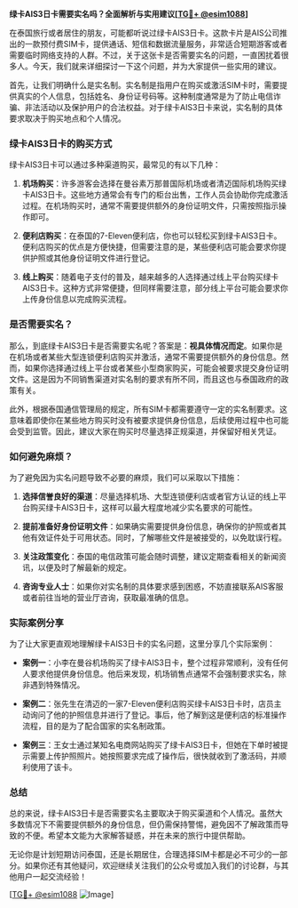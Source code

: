 **绿卡AIS3日卡需要实名吗？全面解析与实用建议[[TG💪+ @esim1088](https://t.me/s/esim1088)]**

在泰国旅行或者居住的朋友，可能都听说过绿卡AIS3日卡。这款卡片是AIS公司推出的一款预付费SIM卡，提供通话、短信和数据流量服务，非常适合短期游客或者需要临时网络支持的人群。不过，关于这张卡是否需要实名的问题，一直困扰着很多人。今天，我们就来详细探讨一下这个问题，并为大家提供一些实用的建议。

首先，让我们明确什么是实名制。实名制是指用户在购买或激活SIM卡时，需要提供真实的个人信息，包括姓名、身份证号码等。这种制度通常是为了防止电信诈骗、非法活动以及保护用户的合法权益。对于绿卡AIS3日卡来说，实名制的具体要求取决于购买地点和个人情况。

### 绿卡AIS3日卡的购买方式

绿卡AIS3日卡可以通过多种渠道购买，最常见的有以下几种：

1. **机场购买**：许多游客会选择在曼谷素万那普国际机场或者清迈国际机场购买绿卡AIS3日卡。这些地方通常会有专门的柜台出售，工作人员会协助你完成激活过程。在机场购买时，通常不需要提供额外的身份证明文件，只需按照指示操作即可。

2. **便利店购买**：在泰国的7-Eleven便利店，你也可以轻松买到绿卡AIS3日卡。便利店购买的优点是方便快捷，但需要注意的是，某些便利店可能会要求你提供护照或其他身份证明文件进行登记。

3. **线上购买**：随着电子支付的普及，越来越多的人选择通过线上平台购买绿卡AIS3日卡。这种方式非常便捷，但同样需要注意，部分线上平台可能会要求你上传身份信息以完成购买流程。

### 是否需要实名？

那么，到底绿卡AIS3日卡是否需要实名呢？答案是：**视具体情况而定**。如果你是在机场或者某些大型连锁便利店购买并激活，通常不需要提供额外的身份信息。然而，如果你选择通过线上平台或者某些小型商家购买，可能会被要求提交身份证明文件。这是因为不同销售渠道对实名制的要求有所不同，而且这也与泰国政府的政策有关。

此外，根据泰国通信管理局的规定，所有SIM卡都需要遵守一定的实名制要求。这意味着即使你在某些地方购买时没有被要求提供身份信息，后续使用过程中也可能会受到监管。因此，建议大家在购买时尽量选择正规渠道，并保留好相关凭证。

### 如何避免麻烦？

为了避免因为实名问题导致不必要的麻烦，我们可以采取以下措施：

1. **选择信誉良好的渠道**：尽量选择机场、大型连锁便利店或者官方认证的线上平台购买绿卡AIS3日卡，这样可以最大程度地减少实名要求的可能性。

2. **提前准备好身份证明文件**：如果确实需要提供身份信息，确保你的护照或者其他有效证件处于可用状态。同时，了解哪些文件是被接受的，以免耽误行程。

3. **关注政策变化**：泰国的电信政策可能会随时调整，建议定期查看相关的新闻资讯，以便及时了解最新的规定。

4. **咨询专业人士**：如果你对实名制的具体要求感到困惑，不妨直接联系AIS客服或者前往当地的营业厅咨询，获取最准确的信息。

### 实际案例分享

为了让大家更直观地理解绿卡AIS3日卡的实名问题，这里分享几个实际案例：

- **案例一**：小李在曼谷机场购买了绿卡AIS3日卡，整个过程非常顺利，没有任何人要求他提供身份信息。他后来发现，机场销售点通常不会强制要求实名，除非遇到特殊情况。

- **案例二**：张先生在清迈的一家7-Eleven便利店购买绿卡AIS3日卡时，店员主动询问了他的护照信息并进行了登记。事后，他了解到这是便利店的标准操作流程，目的是为了配合国家的实名制政策。

- **案例三**：王女士通过某知名电商网站购买了绿卡AIS3日卡，但她在下单时被提示需要上传护照照片。她按照要求完成了操作后，很快就收到了激活码，并顺利使用了该卡。

### 总结

总的来说，绿卡AIS3日卡是否需要实名主要取决于购买渠道和个人情况。虽然大多数情况下不需要提供额外的身份信息，但仍需保持警惕，避免因不了解政策而导致的不便。希望本文能为大家解答疑惑，并在未来的旅行中提供帮助。

无论你是计划短期访问泰国，还是长期居住，合理选择SIM卡都是必不可少的一部分。如果你还有其他疑问，欢迎继续关注我们的公众号或加入我们的讨论群，与其他用户一起交流经验！

[[TG💪+ @esim1088](https://t.me/s/esim1088) ![Image](https://i.postimg.cc/4NQfJmqS/Snipaste-2025-05-13-00-14-12.png)]